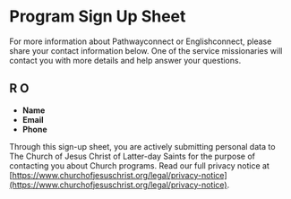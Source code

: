 # Program Sign Up Sheet

For more information about Pathwayconnect or Englishconnect, please share your contact information below. One of the service missionaries will contact you with more details and help answer your questions.

## R O

- **Name**
- **Email**
- **Phone**

Through this sign-up sheet, you are actively submitting personal data to The Church of Jesus Christ of Latter-day Saints for the purpose of contacting you about Church programs. Read our full privacy notice at [https://www.churchofjesuschrist.org/legal/privacy-notice](https://www.churchofjesuschrist.org/legal/privacy-notice).

